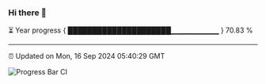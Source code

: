 ### Hi there 👋

⏳ Year progress { █████████████████████▁▁▁▁▁▁▁▁▁ } 70.83 %

---

⏰ Updated on Mon, 16 Sep 2024 05:40:29 GMT

![Progress Bar CI](https://github.com/IshwaranRudhara/GIT-ACTION/workflows/Progress%20Bar%20CI/badge.svg)

